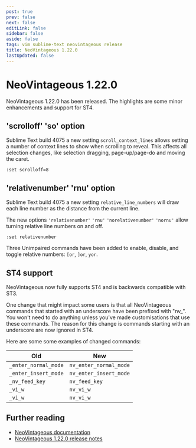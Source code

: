 ```yaml
---
post: true
prev: false
next: false
editLink: false
sidebar: false
aside: false
tags: vim sublime-text neovintageous release
title: NeoVintageous 1.22.0
lastUpdated: false
---
```


# NeoVintageous 1.22.0

NeoVintageous 1.22.0 has been released. The highlights are some minor enhancements and support for ST4.

## 'scrolloff' 'so' option

Sublime Text build 4075 a new setting `scroll_context_lines` allows setting a number of context lines to show when scrolling to reveal. This affects all selection changes, like selection dragging, page-up/page-do and moving the caret.

```vim
:set scrolloff=8
```

## 'relativenumber' 'rnu' option

Sublime Text build 4075 a new setting `relative_line_numbers` will draw each line number as the distance from the current line.

The new options `'relativenumber'` `'rnu'` `'norelativenumber'` `'nornu'` allow turning relative line numbers on and off.

```vim
:set relativenumber
```

Three Unimpaired commands have been added to enable, disable, and toggle relative numbers: `[or`, `]or`, `yor`.

## ST4 support

NeoVintageous now fully supports ST4 and is backwards compatible with ST3.

One change that might impact some users is that all NeoVintageous commands that started with an underscore have been prefixed with "nv_". You won't need to do anything unless you've made customisations that use these commands. The reason for this change is commands starting with an underscore are now ignored in ST4.

Here are some some examples of changed commands:

Old | New
--- | ---
`_enter_normal_mode` | `nv_enter_normal_mode`
`_enter_insert_mode` | `nv_enter_insert_mode`
`_nv_feed_key` | `nv_feed_key`
`_vi_w` | `nv_vi_w`
`_vi_w` | `nv_vi_w`

## Further reading

* [NeoVintageous documentation](https://neovintageous.github.io/)
* [NeoVintageous 1.22.0 release notes](https://github.com/NeoVintageous/NeoVintageous/releases/tag/1.22.0)
